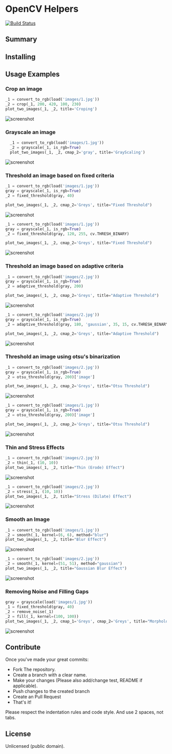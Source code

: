 # OpenCV Helpers
[![Build Status](https://travis-ci.org/abarrak/opencv-helpers.svg?branch=master)](https://travis-ci.org/abarrak/opencv-helpers)

## Summary



## Installing


## Usage Examples

### Crop an image
```python
_1 = convert_to_rgb(load('images/1.jpg'))
_2 = crop(_1, 200, 420, 100, 230)
plot_two_images(_1, _2, title='Croping')
```

![screenshot](https://raw.githubusercontent.com/abarrak/opencv-helpers/master/docs/crop.png)

### Grayscale an image
```python
  _1 = convert_to_rgb(load('images/1.jpg'))
  _2 = grayscale(_1, is_rgb=True)
  plot_two_images(_1, _2, cmap_2='gray', title='GrayScaling')
```

![screenshot](https://raw.githubusercontent.com/abarrak/opencv-helpers/master/docs/grayscale.png)


### Threshold an image based on fixed criteria
```python
_1 = convert_to_rgb(load('images/1.jpg'))
gray = grayscale(_1, is_rgb=True)
_2 = fixed_threshold(gray, 40)

plot_two_images(_1, _2, cmap_2='Greys', title="Fixed Threshold")
```

![screenshot](https://raw.githubusercontent.com/abarrak/opencv-helpers/master/docs/fixed_threshold_1.png)

```python
_1 = convert_to_rgb(load('images/1.jpg'))
gray = grayscale(_1, is_rgb=True)
_2 = fixed_threshold(gray, 120, 255, cv.THRESH_BINARY)

plot_two_images(_1, _2, cmap_2='Greys', title="Fixed Threshold")
```

![screenshot](https://raw.githubusercontent.com/abarrak/opencv-helpers/master/docs/fixed_threshold_2.png)

### Threshold an image based on adaptive criteria
```python
_1 = convert_to_rgb(load('images/2.jpg'))
gray = grayscale(_1, is_rgb=True)
_2 = adaptive_threshold(gray, 200)

plot_two_images(_1, _2, cmap_2='Greys', title="Adaptive Threshold")
```

![screenshot](https://raw.githubusercontent.com/abarrak/opencv-helpers/master/docs/adaptive_threshold_1.png)

```python
_1 = convert_to_rgb(load('images/2.jpg'))
gray = grayscale(_1, is_rgb=True)
_2 = adaptive_threshold(gray, 180, 'gaussian', 35, 15, cv.THRESH_BINARY)

plot_two_images(_1, _2, cmap_2='Greys', title="Adaptive Threshold")
```

![screenshot](https://raw.githubusercontent.com/abarrak/opencv-helpers/master/docs/adaptive_threshold_2.png)

### Threshold an image using otsu's binarization
```python
_1 = convert_to_rgb(load('images/2.jpg'))
gray = grayscale(_1, is_rgb=True)
_2 = otsu_threshold(gray, 200)['image']

plot_two_images(_1, _2, cmap_2='Greys', title="Otsu Threshold")
```

![screenshot](https://raw.githubusercontent.com/abarrak/opencv-helpers/master/docs/otsu_1.png)

```python
_1 = convert_to_rgb(load('images/1.jpg'))
gray = grayscale(_1, is_rgb=True)
_2 = otsu_threshold(gray, 200)['image']

plot_two_images(_1, _2, cmap_2='Greys', title="Otsu Threshold")
```

![screenshot](https://raw.githubusercontent.com/abarrak/opencv-helpers/master/docs/otsu_2.png)

### Thin and Stress Effects
```python
_1 = convert_to_rgb(load('images/2.jpg'))
_2 = thin(_1, (10, 10))
plot_two_images(_1, _2, title="Thin (Erode) Effect")
```

![screenshot](https://raw.githubusercontent.com/abarrak/opencv-helpers/master/docs/thin.png)

```python
_1 = convert_to_rgb(load('images/2.jpg'))
_2 = stress(_1, (10, 10))
plot_two_images(_1, _2, title="Stress (Dilate) Effect")
```

![screenshot](https://raw.githubusercontent.com/abarrak/opencv-helpers/master/docs/stress.png)


### Smooth an Image
```python
_1 = convert_to_rgb(load('images/1.jpg'))
_2 = smooth(_1, kernel=(6, 6), method="blur")
plot_two_images(_1, _2, title="Blur Effect")
```

![screenshot](https://raw.githubusercontent.com/abarrak/opencv-helpers/master/docs/blur_1.png)

```python
_1 = convert_to_rgb(load('images/2.jpg'))
_2 = smooth(_1, kernel=(51, 51), method="gaussian")
plot_two_images(_1, _2, title="Gaussian Blur Effect")
```

![screenshot](https://raw.githubusercontent.com/abarrak/opencv-helpers/master/docs/blur_2.png)


### Removing Noise and Filling Gaps
```python
gray = grayscale(load('images/1.jpg'))
_1 = fixed_threshold(gray, 40)
_2 = remove_noise(_1)
_2 = fill(_1, kernel=(100, 100))
plot_two_images(_1, _2, cmap_1='Greys', cmap_2='Greys', title="MorphologyEx Effect")
```

![screenshot](https://raw.githubusercontent.com/abarrak/opencv-helpers/master/docs/filling_gaps.png)


## Contribute
Once you've made your great commits:
* Fork The repository.
* Create a branch with a clear name.
* Make your changes (Please also add/change test, README if applicable).
* Push changes to the created branch
* Create an Pull Request
* That's it!

Please respect the indentation rules and code style. And use 2 spaces, not tabs.

## License
Unlicensed (public domain).
